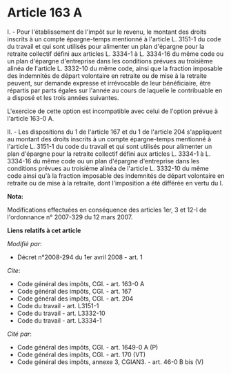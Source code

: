 # Article 163 A

I. - Pour l'établissement de l'impôt sur le revenu, le montant des droits inscrits à un compte épargne-temps mentionné à
l'article L. 3151-1 du code du travail et qui sont utilisés pour alimenter un plan d'épargne pour la retraite collectif
défini aux articles L. 3334-1 à L. 3334-16 du même code ou un plan d'épargne d'entreprise dans les conditions prévues au
troisième alinéa de l'article L. 3332-10 du même code, ainsi que la fraction imposable des indemnités de départ volontaire en
retraite ou de mise à la retraite peuvent, sur demande expresse et irrévocable de leur bénéficiaire, être répartis par parts
égales sur l'année au cours de laquelle le contribuable en a disposé et les trois années suivantes.

L'exercice de cette option est incompatible avec celui de l'option prévue à l'article 163-0 A.

II. - Les dispositions du 1 de l'article 167 et du 1 de l'article 204 s'appliquent au montant des droits inscrits à un compte
épargne-temps mentionné à l'article L. 3151-1 du code du travail et qui sont utilisés pour alimenter un plan d'épargne pour
la retraite collectif défini aux articles L. 3334-1 à L. 3334-16 du même code ou un plan d'épargne d'entreprise dans les
conditions prévues au troisième alinéa de l'article L. 3332-10 du même code ainsi qu'à la fraction imposable des indemnités
de départ volontaire en retraite ou de mise à la retraite, dont l'imposition a été différée en vertu du I.

**Nota:**

Modifications effectuées en conséquence des articles 1er, 3 et 12-I de l'ordonnance n° 2007-329 du 12 mars 2007.

**Liens relatifs à cet article**

_Modifié par_:

  - Décret n°2008-294 du 1er avril 2008 - art. 1

_Cite_:

  - Code général des impôts, CGI. - art. 163-0 A
  - Code général des impôts, CGI. - art. 167
  - Code général des impôts, CGI. - art. 204
  - Code du travail - art. L3151-1
  - Code du travail - art. L3332-10
  - Code du travail - art. L3334-1

_Cité par_:

  - Code général des impôts, CGI. - art. 1649-0 A (P)
  - Code général des impôts, CGI. - art. 170 (VT)
  - Code général des impôts, annexe 3, CGIAN3. - art. 46-0 B bis (V)

